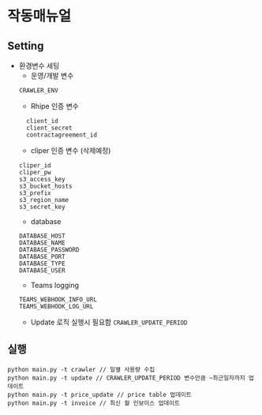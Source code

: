 # 작동매뉴얼
## Setting
- 환경변수 세팅
  - 운영/개발 변수
  ```
  CRAWLER_ENV
  ```
  - Rhipe 인증 변수
  ```
    client_id
    client_secret
    contractagreement_id
  ```
  - cliper 인증 변수 (삭제예정)
  ```
  cliper_id
  cliper_pw
  s3_access_key
  s3_bucket_hosts
  s3_prefix
  s3_region_name
  s3_secret_key
  ```
  - database
  ```
  DATABASE_HOST
  DATABASE_NAME
  DATABASE_PASSWORD
  DATABASE_PORT
  DATABASE_TYPE
  DATABASE_USER
  ```
  - Teams logging
  ```
  TEAMS_WEBHOOK_INFO_URL
  TEAMS_WEBHOOK_LOG_URL
  ```
  - Update 로직 실행시 필요함
  `CRAWLER_UPDATE_PERIOD`
## 실행
```
python main.py -t crawler // 일별 사용량 수집
python main.py -t update // CRAWLER_UPDATE_PERIOD 변수만큼 ~최근일자까지 업데이트 
python main.py -t price_update // price table 업데이트
python main.py -t invoice // 최신 월 인보이스 업데이트
```